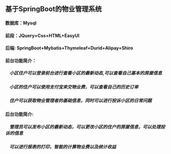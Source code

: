 <h2>基于SpringBoot的物业管理系统</h2>

<h4>数据库：Mysql</h4>
<h4>前段：JQuery+Css+HTML+EasyUI</h4>
<h4>后端: SpringBoot+Mybatis+Thymeleaf+Durid+Alipay+Shiro</h4>


<h4>前台功能简介：</h4>
<h5>&nbsp;&nbsp;&nbsp;&nbsp;小区住户可以登录前台进行查看小区的最新动态,可以查看自己基本的房屋信息</h5>
<h5>&nbsp;&nbsp;&nbsp;&nbsp;小区的住户可以使用支付宝来交物业费，可以查看自己的历史订单</h5>
<h5>&nbsp;&nbsp;&nbsp;&nbsp;住户可以获取物业管理者的基础信息，同时可以进行投诉小区的日常问题</h5>

<h4>后台功能简介:</h4>
<h5>&nbsp;&nbsp;&nbsp;&nbsp;管理员可以发布小区的最新动态，可以更改小区的住户的房屋信息，可以处理投诉的信息</h5>
<h5>&nbsp;&nbsp;&nbsp;&nbsp;可以进行报表的打印，智能的计算物业费以及统计收益</h5>
